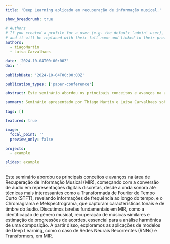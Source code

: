 ```yaml
---
title: 'Deep Learning aplicado em recuperação de informação musical.'

show_breadcrumb: true

# Authors
# If you created a profile for a user (e.g. the default `admin` user), write the username (folder name) here
# and it will be replaced with their full name and linked to their profile.
authors:
  - tiagoMartin
  - Luisa Carvalhaes

date: '2024-10-04T00:00:00Z'
doi: ''

publishDate: '2024-10-04T00:00:00Z'

publication_types: ['paper-conference']

abstract: Este seminário abordou os principais conceitos e avanços na área de Recuperação de Informação Musical (MIR), começando com a conversão de áudio em representações digitais discretas, desde a onda sonora até técnicas mais interessantes como a Transformada de Fourier de Tempo Curto (STFT), revelando informações de frequência ao longo do tempo, e o Chromagrama e Melspectrograma, que capturam características tonais e de timbre do áudio. Discutimos tarefas fundamentais em MIR, como a identificação de gênero musical, recuperação de músicas similares e estimação de progressões de acordes, essencial para a análise harmônica de uma composição. A partir disso, exploramos as aplicações de modelos de Deep Learning, como o caso de Redes Neurais Recorrentes (RNNs) e Transformers, em MIR.

summary: Seminário apresentado por Thiago Martin e Luisa Carvalhaes sobre Deep Learning plicado em recuperação de informação musical (04/10/2024 às 9:30).

tags: []

featured: true

image:
  focal_point: ''
  preview_only: false

projects:
  - example

slides: example
---
```


<p>Este seminário abordou os principais conceitos e avanços na área de Recuperação de Informação Musical (MIR), começando com a conversão de áudio em representações digitais discretas, desde a onda sonora até técnicas mais interessantes como a Transformada de Fourier de Tempo Curto (STFT), revelando informações de frequência ao longo do tempo, e o Chromagrama e Melspectrograma, que capturam características tonais e de timbre do áudio. Discutimos tarefas fundamentais em MIR, como a identificação de gênero musical, recuperação de músicas similares e estimação de progressões de acordes, essencial para a análise harmônica de uma composição. A partir disso, exploramos as aplicações de modelos de Deep Learning, como o caso de Redes Neurais Recorrentes (RNNs) e Transformers, em MIR.</p>